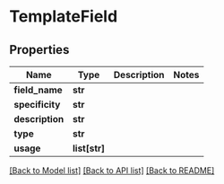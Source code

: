 # TemplateField


## Properties
Name | Type | Description | Notes
------------ | ------------- | ------------- | -------------
**field_name** | **str** |  | 
**specificity** | **str** |  | 
**description** | **str** |  | 
**type** | **str** |  | 
**usage** | **list[str]** |  | 

[[Back to Model list]](../README.md#documentation-for-models) [[Back to API list]](../README.md#documentation-for-api-endpoints) [[Back to README]](../README.md)


